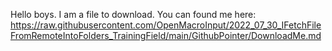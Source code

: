 Hello boys. I am a file to download.
You can found me here: 
https://raw.githubusercontent.com/OpenMacroInput/2022_07_30_IFetchFileFromRemoteIntoFolders_TrainingField/main/GithubPointer/DownloadMe.md
